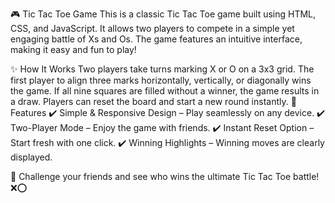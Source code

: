 🎮 Tic Tac Toe Game
This is a classic Tic Tac Toe game built using HTML, CSS, and JavaScript. It allows two players to compete in a simple yet engaging battle of Xs and Os. The game features an intuitive interface, making it easy and fun to play!

✨ How It Works
Two players take turns marking X or O on a 3x3 grid.
The first player to align three marks horizontally, vertically, or diagonally wins the game.
If all nine squares are filled without a winner, the game results in a draw.
Players can reset the board and start a new round instantly.
🚀 Features
✔️ Simple & Responsive Design – Play seamlessly on any device.
✔️ Two-Player Mode – Enjoy the game with friends.
✔️ Instant Reset Option – Start fresh with one click.
✔️ Winning Highlights – Winning moves are clearly displayed.

🔹 Challenge your friends and see who wins the ultimate Tic Tac Toe battle! ❌⭕
